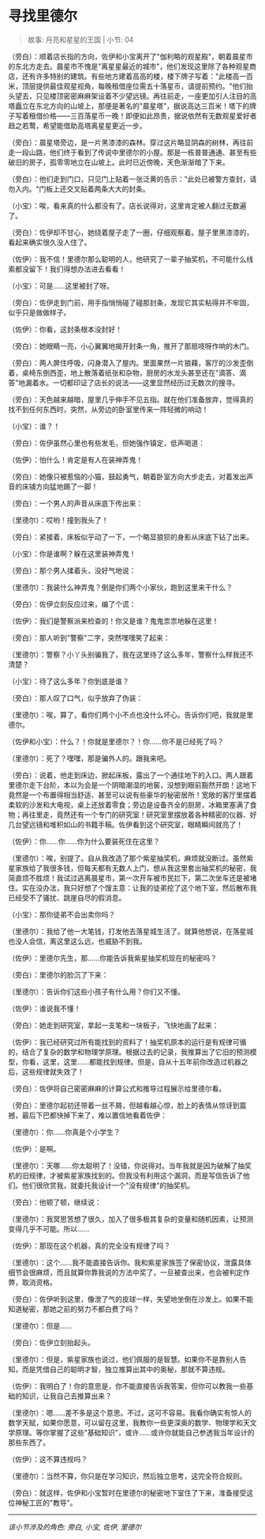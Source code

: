 # 寻找里德尔

> 故事: 月亮和星星的王国 | 小节: 04

（旁白）：顺着店长指的方向，佐伊和小宝离开了"伽利略的观星殿"，朝着晨星市的东北方走去。晨星市不愧是"离星星最近的城市"，他们发现这里除了各种观星商店，还有许多特别的建筑。有些地方建着高高的楼，楼下牌子写着："此楼高一百米，顶层提供最佳观星视角，每晚租借座位需五十落星币，请提前预约。"他们抬头望去，只见楼顶密密麻麻架设着不少望远镜。再往前走，一座更加引人注目的高塔矗立在东北方向的山坡上，那便是著名的"晨星塔"，据说高达三百米！塔下的牌子写着租借价格——三百落星币一晚！即便如此昂贵，据说依然有无数观星爱好者趋之若鹜，希望能借助高塔离星星更近一步。

（旁白）：晨星塔旁边，是一片黑漆漆的森林。穿过这片略显阴森的树林，再往前走一段山路，他们终于看到了传说中里德尔的小屋。那是一栋普普通通、甚至有些破旧的房子，孤零零地立在山坡上。此时已近傍晚，天色渐渐暗了下来。

（旁白）：他们走到门口，只见门上贴着一张泛黄的告示："此处已被警方查封，请勿入内。"门板上还交叉贴着两条大大的封条。

（小宝）：唉，看来真的什么都没有了。店长说得对，这里肯定被人翻过无数遍了。

（旁白）：佐伊却不甘心，她绕着屋子走了一圈，仔细观察着。屋子里黑漆漆的，看起来确实很久没人住了。

（佐伊）：我不信！里德尔那么聪明的人，他研究了一辈子抽奖机，不可能什么线索都没留下！我们得想办法进去看看！

（小宝）：可是......这里被封了呀。

（旁白）：佐伊走到门前，用手指悄悄碰了碰那封条，发现它其实粘得并不牢固，似乎只是做做样子。

（佐伊）：你看，这封条根本没封好！

（旁白）：她眼睛一亮，小心翼翼地揭开封条一角，推开了那扇吱呀作响的木门。

（旁白）：两人屏住呼吸，闪身潜入了屋内。里面果然一片狼藉，客厅的沙发歪倒着，桌椅东倒西歪，地上散落着纸张和杂物，厨房的水龙头甚至还在"滴答、滴答"地漏着水。一切都印证了店长的说法——这里显然经历过无数次的搜寻。

（旁白）：天色越来越暗，屋里几乎伸手不见五指。就在他们准备放弃，觉得真的找不到任何东西时，突然，从旁边的卧室里传来一阵轻微的响动！

（小宝）：谁？！

（旁白）：佐伊虽然心里也有些发毛，但她强作镇定，低声喝道：

（佐伊）：怕什么！肯定是有人在装神弄鬼！

（旁白）：她像只被惹恼的小猫，鼓起勇气，朝着卧室方向大步走去，对着发出声音的床铺方向猛地踢了一脚！

（旁白）：一个男人的声音从床底下传出来：

（里德尔）：哎哟！撞到我头了！

（旁白）：紧接着，床板似乎动了一下，一个略显狼狈的身影从床底下钻了出来。

（小宝）：你是谁啊？躲在这里装神弄鬼！

（旁白）：那个男人揉着头，没好气地说：

（里德尔）：我装什么神弄鬼？倒是你们两个小家伙，跑到这里来干什么？

（旁白）：佐伊立刻反应过来，编了个谎：

（佐伊）：我们是警察派来检查的！你又是谁？鬼鬼祟祟地躲在这里！

（旁白）：那人听到"警察"二字，突然嘿嘿笑了起来：

（里德尔）：警察？小丫头别骗我了，我在这里待了这么多年，警察什么样我还不清楚？

（小宝）：待了这么多年？你到底是谁？

（旁白）：那人叹了口气，似乎放弃了伪装：

（里德尔）：唉，算了，看你们两个小不点也没什么坏心。告诉你们吧，我就是里德尔。

（佐伊和小宝）：什么？！你就是里德尔？！你......你不是已经死了吗？

（里德尔）：死了？嘿嘿，那是骗外人的。跟我来吧。

（旁白）：说着，他走到床边，掀起床板，露出了一个通往地下的入口。两人跟着里德尔走下台阶，本以为会是一个阴暗潮湿的地窖，没想到眼前豁然开朗！这地下竟然是一个布置得相当舒适、甚至可以说有些豪华的秘密居所！宽敞的客厅里摆着柔软的沙发和大电视，桌上还放着零食；旁边是设备齐全的厨房，冰箱里塞满了食物；再往里走，竟然还有一个专门的研究室！研究室里摆放着各种精密的仪器、好几台望远镜和堆积如山的书籍手稿。佐伊看到这个研究室，眼睛瞬间就亮了！

（佐伊）：你......你......你为什么要装死住在这里？

（里德尔）：唉，别提了。自从我改造了那个紫星抽奖机，麻烦就没断过。虽然紫星家族给了我很多钱，但每天都有无数人上门，想从我这里套出抽奖机的秘密，我简直烦不胜烦！我试过逃离晨星市，第一次开车被市民拦下，第二次坐车还是被堵住。实在没办法，我只好想了个馊主意：让我的徒弟挖了这个地下室，然后散布我已经受不了骚扰、跳崖自尽的假消息。

（小宝）：那你徒弟不会出卖你吗？

（里德尔）：我给了他一大笔钱，打发他去落星城生活了。就算他想说，在落星城也没人会信，离这里这么远，也威胁不到我。

（佐伊）：里德尔先生，那......你能告诉我紫星抽奖机现在的秘密吗？

（旁白）：里德尔的脸沉了下来：

（里德尔）：告诉你们这些小孩子有什么用？你们又不懂。

（佐伊）：谁说我不懂！

（旁白）：她走到研究室，拿起一支笔和一块板子，飞快地画了起来：

（佐伊）：我已经研究过所有能找到的资料了！抽奖机原本的运行是有规律可循的，结合了复杂的数学和物理学原理。根据过去的记录，我推算出了它旧的预测模型，你看，这里，这里......都能找到规律。但是，自从十五年前你改造过机器之后，这些规律就失效了！

（旁白）：佐伊将自己密密麻麻的计算公式和推导过程展示给里德尔看。

（旁白）：里德尔起初还带着一丝不屑，但越看越心惊，脸上的表情从惊讶到震撼，最后下巴都快掉下来了，难以置信地看着佐伊：

（里德尔）：你......你真是个小学生？

（佐伊）：是啊。

（里德尔）：天哪......你太聪明了！没错，你说得对。当年我就是因为破解了抽奖机的旧规律，才被紫星家族找到的。但我没有利用这个漏洞，而是写信告诉了他们。他们很欣赏我，就委托我设计一个"没有规律"的抽奖机。

（旁白）：他顿了顿，继续说：

（里德尔）：我冥思苦想了很久，加入了很多极其复杂的变量和随机因素，让预测变得几乎不可能。所以......

（佐伊）：那现在这个机器，真的完全没有规律了吗？

（里德尔）：这个......我不能直接告诉你。我和紫星家族签了保密协议，泄露具体细节会很麻烦，而且就算你靠我说的方法中奖了，一旦被查出来，也会被判定作弊，取消资格。

（旁白）：佐伊听到这里，像泄了气的皮球一样，失望地坐倒在沙发上。如果不能知道秘密，那她之前的努力不都白费了吗？

（里德尔）：但是......

（旁白）：佐伊立刻抬起头。

（里德尔）：但是，紫星家族也说过，他们佩服的是智慧。如果你不是靠别人告知，而是凭借自己的聪明才智，独立推算出其中的奥秘，那就不算违规。

（佐伊）：我明白了！你的意思是，你不能直接告诉我答案，但你可以教我一些基础的知识，让我自己去推算出来？

（里德尔）：嗯......差不多是这个意思。不过，这可不容易。我看你确实有惊人的数学天赋，如果你愿意，可以留在这里，我教你一些更深奥的数学、物理学和天文学原理。等你掌握了这些"基础知识"，或许......或许你就能自己参透我当年设计的那些东西了。

（佐伊）：这不算违规吗？

（里德尔）：当然不算，你只是在学习知识，然后独立思考，这完全符合规则。

（旁白）：就这样，佐伊和小宝暂时在里德尔的秘密地下室住了下来，准备接受这位神秘工匠的"教导"。

---
*该小节涉及的角色: 旁白, 小宝, 佐伊, 里德尔*